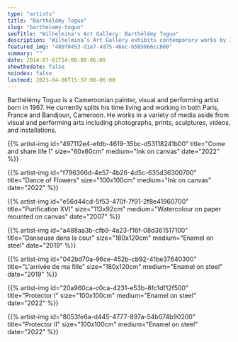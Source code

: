 ```yaml
---
type: "artists"
title: "Barthélémy Toguo"
slug: "barthelemy-toguo"
seoTitle: "Wilhelmina's Art Gallery: Barthélémy Toguo"
description: "Wilhelmina’s Art Gallery exhibits contemporary works by International artists on Hydra between June and October. The exhibitions are displayed inside a historic building on Mandraki Beach that was once the Captain’s Mansion. This year the artists displayed are vastly different but share in common supreme technical skill and treat subjects rooted in universal themes, particularly nature, myth, philosophy and dreams."
featured_img: "480f0453-d1e7-4d75-46ec-b585866cc800"
summary: ""
date: 2014-07-01T14:00:00-06:00
showthedate: false
noindex: false
lastmod: 2023-04-06T15:37:00-06:00
---
```


Barthélémy Toguo is a Cameroonian painter, visual and performing artist born in 1967. He currently splits his time living and working in both Paris, France and Bandjoun, Cameroon. He works in a variety of media aside from visual and performing arts including photographs, prints, sculptures, videos, and installations.

{{% artist-img id="497112e4-efdb-4619-35bc-d53118241b00" title="Come and share life I" size="60x60cm" medium="Ink on canvas" date="2022" %}}

{{% artist-img id="f796366d-4e57-4b26-4d5c-635d36300700" title="Dance of Flowers" size="100x100cm" medium="Ink on canvas" date="2022" %}}

{{% artist-img id="e56d44cd-5f53-470f-7f91-2f8e41960700" title="Purification XVI" size="113x92cm" medium="Watercolour on paper mounted on canvas" date="2007" %}}

{{% artist-img id="a488aa3b-cfb9-4a23-f16f-08d361517100" title="Danseuse dans la cour" size="180x120cm" medium="Enamel on steel" date="2019" %}}

{{% artist-img id="042bd70a-96ce-452b-cb92-41be37640300" title="L'arrivée de ma fille" size="180x120cm" medium="Enamel on steel" date="2019" %}}

{{% artist-img id="20a960ca-c0ca-4231-e53b-8fc1df12f500" title="Protector I" size="100x100cm" medium="Enamel on steel" date="2022" %}}

{{% artist-img id="8053fe6a-d445-4777-897a-54b074b90200" title="Protector II" size="100x100cm" medium="Enamel on steel" date="2022" %}}
